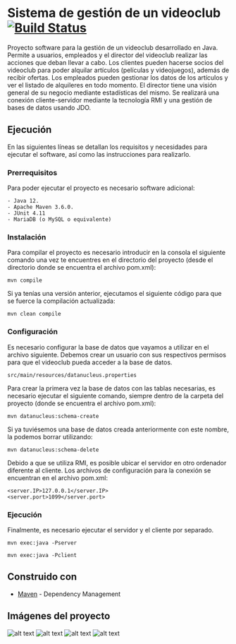 # Sistema de gestión de un videoclub [![Build Status](https://travis-ci.com/BSPQ18-19/BSPQ19-S1.svg?branch=master)](https://travis-ci.com/BSPQ18-19/BSPQ19-S1)

Proyecto software para la gestión de un videoclub desarrollado en Java.
Permite a usuarios, empleados y el director del videoclub realizar las acciones que deban llevar a cabo.
Los clientes pueden hacerse socios del videoclub para poder alquilar artículos (películas y videojuegos), además de recibir ofertas.
Los empleados pueden gestionar los datos de los artículos y ver el listado de alquileres en todo momento.
El director tiene una visión general de su negocio mediante estadísticas del mismo.
Se realizará una conexión cliente-servidor mediante la tecnología RMI y una gestión de bases de datos usando JDO.

## Ejecución
En las siguientes líneas se detallan los requisitos y necesidades para ejecutar el software, así como las instrucciones para realizarlo.

### Prerrequisitos
Para poder ejecutar el proyecto es necesario software adicional:

```
- Java 12.
- Apache Maven 3.6.0.
- JUnit 4.11
- MariaDB (o MySQL o equivalente)
```

### Instalación
Para compilar el proyecto es necesario introducir en la consola el siguiente comando una vez te encuentres en el directorio del proyecto (desde el directorio donde se encuentra el archivo pom.xml):

```
mvn compile
```

Si ya tenías una versión anterior, ejecutamos el siguiente código para que se fuerce la compilación actualizada:
```
mvn clean compile
```

### Configuración
Es necesario configurar la base de datos que vayamos a utilizar en el archivo siguiente. Debemos crear un usuario con sus respectivos permisos para que el videoclub pueda acceder a la base de datos.

```
src/main/resources/datanucleus.properties
```

Para crear la primera vez la base de datos con las tablas necesarias, es necesario ejecutar el siguiente comando, siempre dentro de la carpeta del proyecto (donde se encuentra el archivo pom.xml):


```
mvn datanucleus:schema-create
```

Si ya tuviésemos una base de datos creada anteriormente con este nombre, la podemos borrar utilizando:

```
mvn datanucleus:schema-delete
```

Debido a que se utiliza RMI, es posible ubicar el servidor en otro ordenador diferente al cliente. Los archivos de configuración para la conexión se encuentran en el archivo pom.xml:

```
<server.IP>127.0.0.1</server.IP>
<server.port>1099</server.port>
```

### Ejecución
Finalmente, es necesario ejecutar el servidor y el cliente por separado.

```
mvn exec:java -Pserver
```

```
mvn exec:java -Pclient
```


## Construido con
* [Maven](https://maven.apache.org/) - Dependency Management


## Imágenes del proyecto
![alt text](https://i.imgur.com/kqREzOB.jpg)
![alt text](https://i.imgur.com/T7bYxUb.jpg)
![alt text](https://i.imgur.com/1cY3K4J.jpg)
![alt text](https://i.imgur.com/SoAWeFb.jpg)
